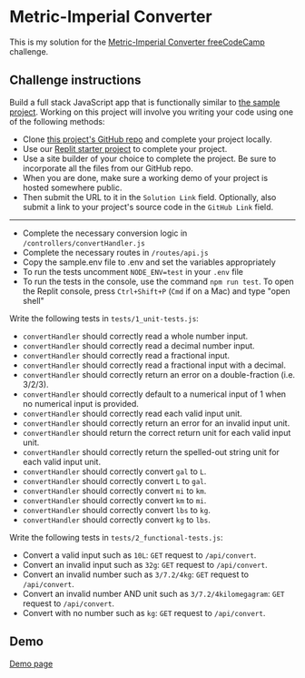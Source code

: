 # Metric-Imperial Converter

This is my solution for the [Metric-Imperial Converter freeCodeCamp](https://www.freecodecamp.org/learn/quality-assurance/quality-assurance-projects/metric-imperial-converter) challenge.

## Challenge instructions

Build a full stack JavaScript app that is functionally similar to [the sample project](https://metric-imperial-converter.freecodecamp.rocks/). Working on this project will involve you writing your code using one of the following methods:

- Clone [this project's GitHub repo](https://github.com/freeCodeCamp/boilerplate-project-metricimpconverter/) and complete your project locally.
- Use our [Replit starter project](https://replit.com/github/freeCodeCamp/boilerplate-project-metricimpconverter) to complete your project.
- Use a site builder of your choice to complete the project. Be sure to incorporate all the files from our GitHub repo.
- When you are done, make sure a working demo of your project is hosted somewhere public.
- Then submit the URL to it in the `Solution Link` field. Optionally, also submit a link to your project's source code in the `GitHub Link` field.

---

- Complete the necessary conversion logic in `/controllers/convertHandler.js`
- Complete the necessary routes in `/routes/api.js`
- Copy the sample.env file to .env and set the variables appropriately
- To run the tests uncomment `NODE_ENV=test` in your `.env` file
- To run the tests in the console, use the command `npm run test`. To open the Replit console, press `Ctrl+Shift+P` (`Cmd` if on a Mac) and type "open shell"

Write the following tests in `tests/1_unit-tests.js`:

- `convertHandler` should correctly read a whole number input.
- `convertHandler` should correctly read a decimal number input.
- `convertHandler` should correctly read a fractional input.
- `convertHandler` should correctly read a fractional input with a decimal.
- `convertHandler` should correctly return an error on a double-fraction (i.e. 3/2/3).
- `convertHandler` should correctly default to a numerical input of 1 when no numerical input is provided.
- `convertHandler` should correctly read each valid input unit.
- `convertHandler` should correctly return an error for an invalid input unit.
- `convertHandler` should return the correct return unit for each valid input unit.
- `convertHandler` should correctly return the spelled-out string unit for each valid input unit.
- `convertHandler` should correctly convert `gal` to `L`.
- `convertHandler` should correctly convert `L` to `gal`.
- `convertHandler` should correctly convert `mi` to `km`.
- `convertHandler` should correctly convert `km` to `mi`.
- `convertHandler` should correctly convert `lbs` to `kg`.
- `convertHandler` should correctly convert `kg` to `lbs`.

Write the following tests in `tests/2_functional-tests.js`:

- Convert a valid input such as `10L`: `GET` request to `/api/convert`.
- Convert an invalid input such as `32g`: `GET` request to `/api/convert`.
- Convert an invalid number such as `3/7.2/4kg`: `GET` request to `/api/convert`.
- Convert an invalid number AND unit such as `3/7.2/4kilomegagram`: `GET` request to `/api/convert`.
- Convert with no number such as `kg`: `GET` request to `/api/convert`.

## Demo

[Demo page]()
